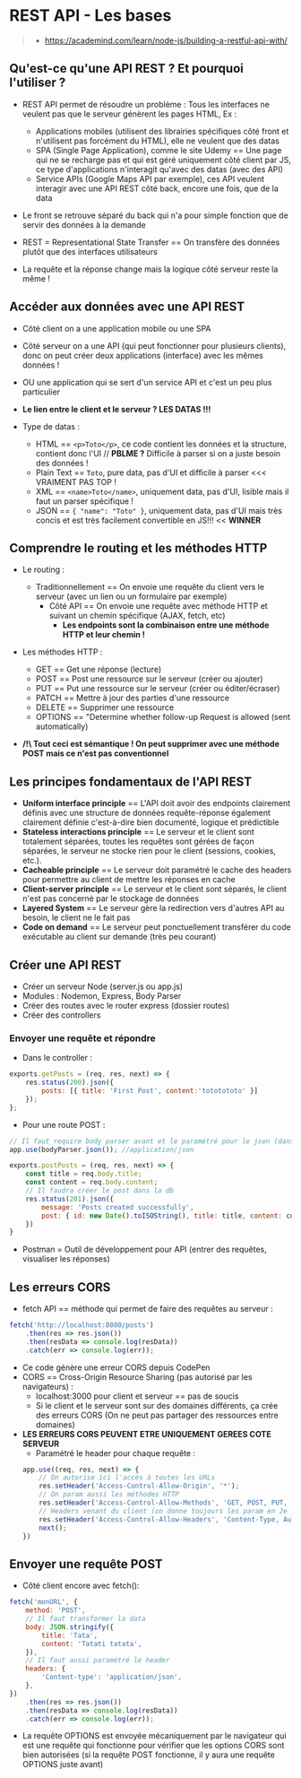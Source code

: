 # REST API - Les bases

> * https://academind.com/learn/node-js/building-a-restful-api-with/

## Qu'est-ce qu'une API REST ? Et pourquoi l'utiliser ?

* REST API permet de résoudre un problème : Tous les interfaces ne veulent pas que le serveur génèrent les pages HTML, Ex :
    * Applications mobiles (utilisent des librairies spécifiques côté front et n'utilisent pas forcément du HTML), elle ne veulent que des datas
    * SPA (Single Page Application), comme le site Udemy == Une page qui ne se recharge pas et qui est géré uniquement côté client par JS, ce type d'applications n'interagit qu'avec des datas (avec des API)
    * Service APIs (Google Maps API par exemple), ces API veulent interagir avec une API REST côté back, encore une fois, que de la data

* Le front se retrouve séparé du back qui n'a pour simple fonction que de servir des données à la demande

* REST = Representational State Transfer == On transfère des données plutôt que des interfaces utilisateurs
* La requête et la réponse change mais la logique côté serveur reste la même !

## Accéder aux données avec une API REST

* Côté client on a une application mobile ou une SPA
* Côté serveur on a une API (qui peut fonctionner pour plusieurs clients), donc on peut créer deux applications (interface) avec les mêmes données !
* OU une application qui se sert d'un service API et c'est un peu plus particulier

* __Le lien entre le client et le serveur ? LES DATAS !!!__

* Type de datas :
    * HTML == `<p>Toto</p>`, ce code contient les données et la structure, contient donc l'UI // __PBLME ?__ Difficile à parser si on a juste besoin des données !
    * Plain Text == `Toto`, pure data, pas d'UI et difficile à parser <<< VRAIMENT PAS TOP !
    * XML == `<name>Toto</name>`, uniquement data, pas d'UI, lisible mais il faut un parser spécifique !
    * JSON == `{ "name": "Toto" }`, uniquement data, pas d'UI mais très concis et est très facilement convertible en JS!!! << __WINNER__

## Comprendre le routing et les méthodes HTTP

* Le routing :
    * Traditionnellement == On envoie une requête du client vers le serveur (avec un lien ou un formulaire par exemple)
        * Côté API == On envoie une requête avec méthode HTTP et suivant un chemin spécifique (AJAX, fetch, etc)
            * __Les endpoints sont la combinaison entre une méthode HTTP et leur chemin !__

* Les méthodes HTTP :
    * GET == Get une réponse (lecture)
    * POST == Post une ressource sur le serveur (créer ou ajouter)
    * PUT == Put une ressource sur le serveur (créer ou éditer/écraser)
    * PATCH == Mettre à jour des parties d'une ressource
    * DELETE == Supprimer une ressource
    * OPTIONS == "Determine whether follow-up Request is allowed (sent automatically)

* __/!\ Tout ceci est sémantique ! On peut supprimer avec une méthode POST mais ce n'est pas conventionnel__

## Les principes fondamentaux de l'API REST

* __Uniform interface principle__ == L'API doit avoir des endpoints clairement définis avec une structure de données requête-réponse également clairement définie c'est-à-dire bien documenté, logique et prédictible
* __Stateless interactions principle__ == Le serveur et le client sont totalement séparées, toutes les requêtes sont gérées de façon séparées, le serveur ne stocke rien pour le client (sessions, cookies, etc.).
* __Cacheable principle__ == Le serveur doit paramétré le cache des headers pour permettre au client de mettre les réponses en cache
* __Client-server principle__ == Le serveur et le client sont séparés, le client n'est pas concerné par le stockage de données
* __Layered System__ == Le serveur gère la redirection vers d'autres API au besoin, le client ne le fait pas
* __Code on demand__ == Le serveur peut ponctuellement transférer du code exécutable au client sur demande (très peu courant)

## Créer une API REST

* Créer un serveur Node (server.js ou app.js)
* Modules : Nodemon, Express, Body Parser
* Créer des routes avec le router express (dossier routes)
* Créer des controllers

### Envoyer une requête et répondre

* Dans le controller :
```js
exports.getPosts = (req, res, next) => {
    res.status(200).json({
        posts: [{ title: 'First Post', content:'tototototo' }]
    });
};
```

* Pour une route POST :
```js
// Il faut require body parser avant et le paramétré pour le json (dans server.js) :
app.use(bodyParser.json()); //application/json

exports.postPosts = (req, res, next) => {
    const title = req.body.title;
    const content = req.body.content;
    // Il faudra créer le post dans la db
    res.status(201).json({
        message: 'Posts created successfully',
        post: { id: new Date().toISOString(), title: title, content: content }
    })
}
```

* Postman = Outil de développement pour API (entrer des requêtes, visualiser les réponses)

## Les erreurs CORS

* fetch API == méthode qui permet de faire des requêtes au serveur :
```js
fetch('http://localhost:8080/posts')
    .then(res => res.json())
    .then(resData => console.log(resData))
    .catch(err => console.log(err));
```

* Ce code génère une erreur CORS depuis CodePen
* CORS == Cross-Origin Resource Sharing (pas autorisé par les navigateurs) :
    * localhost:3000 pour client et serveur == pas de soucis
    * Si le client et le serveur sont sur des domaines différents, ça crée des erreurs CORS (On ne peut pas partager des ressources entre domaines)
* __LES ERREURS CORS PEUVENT ETRE UNIQUEMENT GEREES COTE SERVEUR__
    * Paramétré le header pour chaque requête :
    ```js
    app.use((req, res, next) => {
        // On autorise ici l'accès à toutes les URLs
        res.setHeader('Access-Control-Allow-Origin', '*');
        // On param aussi les méthodes HTTP
        res.setHeader('Access-Control-Allow-Methods', 'GET, POST, PUT, PATCH, DELETE');
        // Headers venant du client (on donne toujours les param en 2e param)
        res.setHeader('Access-Control-Allow-Headers', 'Content-Type, Authorization');
        next();
    })
    ```

## Envoyer une requête POST

* Côté client encore avec fetch():
```js
fetch('monURL', {
    method: 'POST',
    // Il faut transformer la data
    body: JSON.stringify({
        title: 'Tata',
        content: 'Tatati tatata',
    }),
    // Il faut aussi paramétré le header
    headers: {
        'Content-type': 'application/json',
    },
})
    .then(res => res.json())
    .then(resData => console.log(resData))
    .catch(err => console.log(err));
```

* La requête OPTIONS est envoyée mécaniquement par le navigateur qui est une requête qui fonctionne pour vérifier que les options CORS sont bien autorisées (si la requête POST fonctionne, il y aura une requête OPTIONS juste avant)